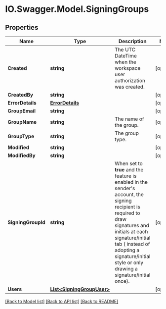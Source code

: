 # IO.Swagger.Model.SigningGroups
## Properties

Name | Type | Description | Notes
------------ | ------------- | ------------- | -------------
**Created** | **string** | The UTC DateTime when the workspace user authorization was created. | [optional] 
**CreatedBy** | **string** |  | [optional] 
**ErrorDetails** | [**ErrorDetails**](ErrorDetails.md) |  | [optional] 
**GroupEmail** | **string** |  | [optional] 
**GroupName** | **string** | The name of the group. | [optional] 
**GroupType** | **string** | The group type. | [optional] 
**Modified** | **string** |  | [optional] 
**ModifiedBy** | **string** |  | [optional] 
**SigningGroupId** | **string** | When set to **true** and the feature is enabled in the sender&#39;s account, the signing recipient is required to draw signatures and initials at each signature/initial tab ( instead of adopting a signature/initial style or only drawing a signature/initial once). | [optional] 
**Users** | [**List&lt;SigningGroupUser&gt;**](SigningGroupUser.md) |  | [optional] 

[[Back to Model list]](../README.md#documentation-for-models) [[Back to API list]](../README.md#documentation-for-api-endpoints) [[Back to README]](../README.md)

